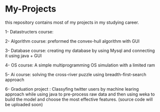 # My-Projects
this repository contains most of my projects in my studying career.

1- Datastructers course:

2- Algorithm course: preformed the convex-hull algorithm with GUI

3- Database course: creating my database by using Mysql and connecting it using java + GUI 

4- OS course: A simple multiprogramming OS simulation with a limited ram

5- Ai course: solving the cross-river puzzle using breadth-first-search approach

6- Graduation project : Classyfing twitter users by machine learing approach while using java to pre-process raw data 
   and then using weka to build the model and choose the most effective features. (source code will be uploaded soon)
